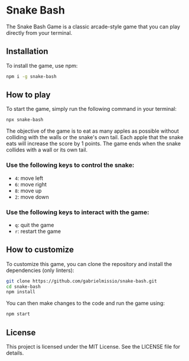 # Snake Bash

The Snake Bash Game is a classic arcade-style game that you can play directly from your terminal.

## Installation

To install the game, use npm:

```bash
npm i -g snake-bash
```

## How to play

To start the game, simply run the following command in your terminal:

```bash
npx snake-bash
```

The objective of the game is to eat as many apples as possible without colliding with the walls or the snake's own tail. Each apple that the snake eats will increase the score by 1 points. The game ends when the snake collides with a wall or its own tail.

### Use the following keys to control the snake:

* `4`: move left
* `6`: move right
* `8`: move up
* `2`: move down

### Use the following keys to interact with the game:

* `q`: quit the game
* `r`: restart the game

## How to customize

To customize this game, you can clone the repository and install the dependencies (only linters):

```bash
git clone https://github.com/gabrielmissio/snake-bash.git
cd snake-bash
npm install
```

You can then make changes to the code and run the game using:

```bash
npm start
```

## License

This project is licensed under the MIT License. See the LICENSE file for details.
